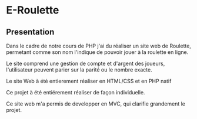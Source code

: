 # E-Roulette

## Presentation

Dans le cadre de notre cours de PHP j'ai du réaliser un site web de Roulette, permetant comme son nom l'indique de pouvoir jouer à la roulette en ligne.

Le site comprend une gestion de compte et d'argent des joueurs, l'utilisateur peuvent parier sur la parité ou le nombre exacte.

Le site Web à été entierement réaliser en HTML/CSS et en PHP natif

Ce projet à été entiérement réaliser de façon individuelle.

Ce site web m'a permis de developper en MVC, qui clarifie grandement le projet.   
